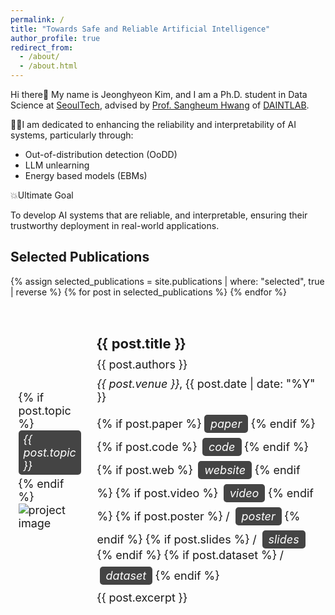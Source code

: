 ```yaml
---
permalink: /
title: "Towards Safe and Reliable Artificial Intelligence"
author_profile: true
redirect_from: 
  - /about/
  - /about.html
---
```


Hi there👋 My name is Jeonghyeon Kim, and I am a Ph.D. student in Data Science at <a href='https://www.seoultech.ac.kr'>SeoulTech</a>, advised by <a href='https://sites.google.com/ds.seoultech.ac.kr/daintlab/members/director?authuser=0'>Prof. Sangheum Hwang</a> of <a href='https://sites.google.com/ds.seoultech.ac.kr/daintlab/'>DAINTLAB</a>.

 🧗‍♂️I am dedicated to enhancing the reliability and interpretability of AI systems, particularly through:
 
 - Out-of-distribution detection (OoDD)
 - LLM unlearning
 - Energy based models (EBMs)

 💥Ultimate Goal
 
 To develop AI systems that are reliable, and interpretable, ensuring their trustworthy deployment in real-world applications.

## Selected Publications

<table style="width:100%; border:0; border-spacing:0; border-collapse:separate; margin-right:auto; margin-left:auto; font-size:18px;">
  {% assign selected_publications = site.publications | where: "selected", true | reverse %}
  {% for post in selected_publications %}
  <tr>
    <td style="border: none; padding:2.5%; width:25%; vertical-align:middle; max-width:100px; max-height:100px; position: relative;">
      {% if post.topic %}
        <div style="background-color:#444; color:#fff; font-style: italic; border:none; border-radius:5px; padding:4px 8px; margin-bottom:4px; display:inline-block;">
          {{ post.topic }}
        </div>
      {% endif %}
      <img src="/{{ post.image }}" alt="project image" style="display:block; width:auto; height:auto; max-width:100%;" />
    </td>
    <td style="border: none; padding:2.5%; width:75%; vertical-align:middle;">
      <h3 style="font-size:22px; margin-bottom:10px;">{{ post.title }}</h3>
      <div style="margin-bottom:10px;">{{ post.authors }}</div>
      <div style="margin-bottom:10px;"><em>{{ post.venue }}</em>, {{ post.date | date: "%Y" }}</div>
      <div style="margin-bottom:10px;">
        {% if post.paper %}
          <a href="{{ post.paper }}" style="font-style: italic; background-color:#444; color:#fff; border:none; border-radius:5px; padding:4px 10px; text-align:center; text-decoration:none; display:inline-block; margin-top:8px;">
            paper
          </a>
        {% endif %}
        {% if post.code %}
          <a href="{{ post.code }}" style="font-style: italic; background-color:#444; color:#fff; border:none; border-radius:5px; padding:4px 10px; text-align:center; text-decoration:none; display:inline-block; margin-left:4px; margin-top:8px;">
            code
          </a>
        {% endif %}
        {% if post.web %}
          <a href="{{ post.web }}" style="font-style: italic; background-color:#444; color:#fff; border:none; border-radius:5px; padding:4px 10px; text-align:center; text-decoration:none; display:inline-block; margin-left:4px; margin-top:8px;">
            website
          </a>
        {% endif %}
        {% if post.video %}
          <a href="{{ post.video }}" style="font-style: italic; background-color:#444; color:#fff; border:none; border-radius:5px; padding:4px 10px; text-align:center; text-decoration:none; display:inline-block; margin-left:4px; margin-top:8px;">
            video
          </a>
        {% endif %}
        {% if post.poster %}
          / <a href="{{ post.poster }}" style="font-style: italic; background-color:#444; color:#fff; border:none; border-radius:5px; padding:4px 10px; text-align:center; text-decoration:none; display:inline-block; margin-left:4px; margin-top:8px;">
            poster
          </a>
        {% endif %}
        {% if post.slides %}
          / <a href="{{ post.slides }}" style="font-style: italic; background-color:#444; color:#fff; border:none; border-radius:5px; padding:4px 10px; text-align:center; text-decoration:none; display:inline-block; margin-left:4px; margin-top:8px;">
            slides
          </a>
        {% endif %}
        {% if post.dataset %}
          / <a href="{{ post.dataset }}" style="font-style: italic; background-color:#444; color:#fff; border:none; border-radius:5px; padding:4px 10px; text-align:center; text-decoration:none; display:inline-block; margin-left:4px; margin-top:8px;">
            dataset
          </a>
        {% endif %}
      </div>
      <div>
        {{ post.excerpt }}
      </div>
    </td>
  </tr>
  {% endfor %}
</table>

